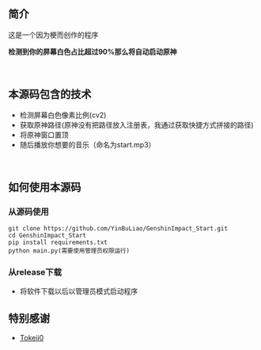 ## 简介

这是一个因为梗而创作的程序

**检测到你的屏幕白色占比超过90%那么将自动启动原神**

<br/>

## 本源码包含的技术

- 检测屏幕白色像素比例(cv2)
- 获取原神路径(原神没有把路径放入注册表，我通过获取快捷方式拼接的路径)
- 将原神窗口置顶
- 随后播放你想要的音乐（命名为start.mp3）

<br/>

## 如何使用本源码

### 从源码使用

```
git clone https://github.com/YinBuLiao/GenshinImpact_Start.git
cd GenshinImpact_Start
pip install requirements.txt
python main.py(需要使用管理员权限运行)
```

### 从release下载

- 将软件下载以后以管理员模式启动程序

## 特别感谢

- [Tokeii0](https://github.com/Tokeii0)
